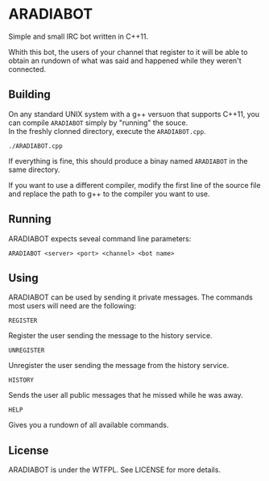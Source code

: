 # ARADIABOT

Simple and small IRC bot written in C++11.  

Whith this bot, the users of your channel that register to it will be able to obtain an rundown of what was said and happened while they weren't connected.   

## Building

On any standard UNIX system with a g++ versuon that supports C++11, you can compile `ARADIABOT` simply by "running" the souce.   
In the freshly clonned directory, execute the `ARADIABOT.cpp`.

    ./ARADIABOT.cpp

If everything is fine, this should produce a binay named `ARADIABOT` in the same directory.  

If you want to use a different compiler, modify the first line of the source file and replace the path to g++ to the compiler you want to use.   

## Running

ARADIABOT expects seveal command line parameters:  

    ARADIABOT <server> <port> <channel> <bot name>

## Using

ARADIABOT can be used by sending it private messages. The commands most users will need are the following:

    REGISTER
    
Register the user sending the message to the history service.

    UNREGISTER

Unregister the user sending the message from the history service.

    HISTORY

Sends the user all public messages that he missed while he was away.

    HELP

Gives you a rundown of all available commands.

## License

ARADIABOT is under the WTFPL. See LICENSE for more details.  
